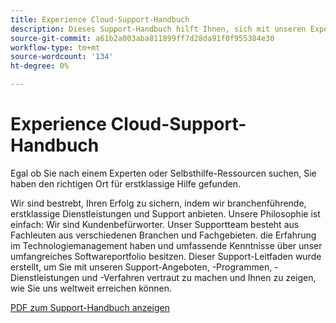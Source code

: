 ```yaml
---
title: Experience Cloud-Support-Handbuch
description: Dieses Support-Handbuch hilft Ihnen, sich mit unseren Experience Cloud-Support-Angeboten, -Programmen, -Dienstleistungen und -Verfahren vertraut zu machen und erklärt Ihnen, wie Sie uns weltweit erreichen können.
source-git-commit: a61b2a003aba811899ff7d28da91f0f955384e30
workflow-type: tm+mt
source-wordcount: '134'
ht-degree: 0%

---
```


# Experience Cloud-Support-Handbuch

Egal ob Sie nach einem Experten oder Selbsthilfe-Ressourcen suchen, Sie haben den richtigen Ort für erstklassige Hilfe gefunden.

Wir sind bestrebt, Ihren Erfolg zu sichern, indem wir branchenführende, erstklassige Dienstleistungen und Support anbieten. Unsere Philosophie ist einfach: Wir sind Kundenbefürworter. Unser Supportteam besteht aus Fachleuten aus verschiedenen Branchen und Fachgebieten. die Erfahrung im Technologiemanagement haben und umfassende Kenntnisse über unser umfangreiches Softwareportfolio besitzen. Dieser Support-Leitfaden wurde erstellt, um Sie mit unseren Support-Angeboten, -Programmen, -Dienstleistungen und -Verfahren vertraut zu machen und Ihnen zu zeigen, wie Sie uns weltweit erreichen können.

[PDF zum Support-Handbuch anzeigen](assets/Experience-Cloud-Customer-Support-Guide.pdf)
